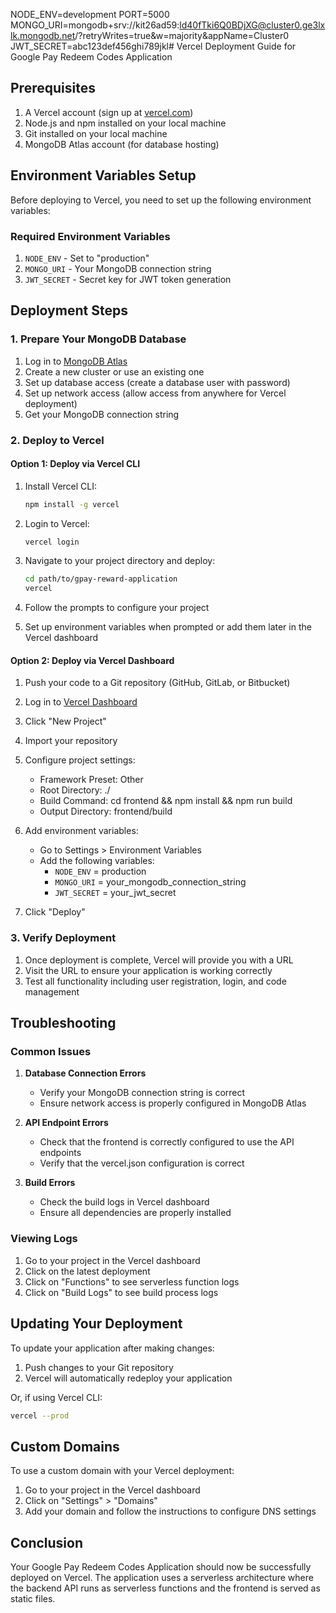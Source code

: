 NODE_ENV=development
PORT=5000
MONGO_URI=mongodb+srv://kit26ad59:ld40fTki6Q0BDjXG@cluster0.ge3lxlk.mongodb.net/?retryWrites=true&w=majority&appName=Cluster0
JWT_SECRET=abc123def456ghi789jkl# Vercel Deployment Guide for Google Pay Redeem Codes Application

## Prerequisites

1. A Vercel account (sign up at [vercel.com](https://vercel.com))
2. Node.js and npm installed on your local machine
3. Git installed on your local machine
4. MongoDB Atlas account (for database hosting)

## Environment Variables Setup

Before deploying to Vercel, you need to set up the following environment variables:

### Required Environment Variables

1. `NODE_ENV` - Set to "production"
2. `MONGO_URI` - Your MongoDB connection string
3. `JWT_SECRET` - Secret key for JWT token generation

## Deployment Steps

### 1. Prepare Your MongoDB Database

1. Log in to [MongoDB Atlas](https://www.mongodb.com/cloud/atlas)
2. Create a new cluster or use an existing one
3. Set up database access (create a database user with password)
4. Set up network access (allow access from anywhere for Vercel deployment)
5. Get your MongoDB connection string

### 2. Deploy to Vercel

#### Option 1: Deploy via Vercel CLI

1. Install Vercel CLI:
   ```bash
   npm install -g vercel
   ```

2. Login to Vercel:
   ```bash
   vercel login
   ```

3. Navigate to your project directory and deploy:
   ```bash
   cd path/to/gpay-reward-application
   vercel
   ```

4. Follow the prompts to configure your project

5. Set up environment variables when prompted or add them later in the Vercel dashboard

#### Option 2: Deploy via Vercel Dashboard

1. Push your code to a Git repository (GitHub, GitLab, or Bitbucket)

2. Log in to [Vercel Dashboard](https://vercel.com/dashboard)

3. Click "New Project"

4. Import your repository

5. Configure project settings:
   - Framework Preset: Other
   - Root Directory: ./
   - Build Command: cd frontend && npm install && npm run build
   - Output Directory: frontend/build

6. Add environment variables:
   - Go to Settings > Environment Variables
   - Add the following variables:
     - `NODE_ENV` = production
     - `MONGO_URI` = your_mongodb_connection_string
     - `JWT_SECRET` = your_jwt_secret

7. Click "Deploy"

### 3. Verify Deployment

1. Once deployment is complete, Vercel will provide you with a URL
2. Visit the URL to ensure your application is working correctly
3. Test all functionality including user registration, login, and code management

## Troubleshooting

### Common Issues

1. **Database Connection Errors**
   - Verify your MongoDB connection string is correct
   - Ensure network access is properly configured in MongoDB Atlas

2. **API Endpoint Errors**
   - Check that the frontend is correctly configured to use the API endpoints
   - Verify that the vercel.json configuration is correct

3. **Build Errors**
   - Check the build logs in Vercel dashboard
   - Ensure all dependencies are properly installed

### Viewing Logs

1. Go to your project in the Vercel dashboard
2. Click on the latest deployment
3. Click on "Functions" to see serverless function logs
4. Click on "Build Logs" to see build process logs

## Updating Your Deployment

To update your application after making changes:

1. Push changes to your Git repository
2. Vercel will automatically redeploy your application

Or, if using Vercel CLI:

```bash
vercel --prod
```

## Custom Domains

To use a custom domain with your Vercel deployment:

1. Go to your project in the Vercel dashboard
2. Click on "Settings" > "Domains"
3. Add your domain and follow the instructions to configure DNS settings

## Conclusion

Your Google Pay Redeem Codes Application should now be successfully deployed on Vercel. The application uses a serverless architecture where the backend API runs as serverless functions and the frontend is served as static files.